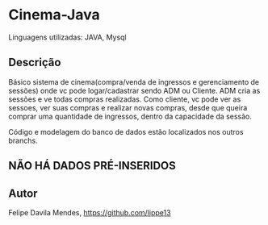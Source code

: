 # Cinema-Java

Linguagens utilizadas: JAVA, Mysql

## Descrição

Básico sistema de cinema(compra/venda de ingressos e gerenciamento de sessões) onde vc pode logar/cadastrar sendo ADM ou Cliente. ADM cria as sessões e ve todas compras realizadas. Como cliente, vc pode ver as sessoes, ver suas compras e realizar novas compras, desde que queira comprar uma quantidade de ingressos,
dentro da capacidade da sessão.

Código e modelagem do banco de dados estão localizados nos outros branchs.

## NÃO HÁ DADOS PRÉ-INSERIDOS

## Autor

Felipe Davila Mendes, https://github.com/lippe13
